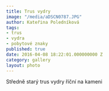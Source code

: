 ```yaml
---
title: Trus vydry
image: "/media/aDSCN0787.JPG"
author: Kateřina Poledníková
tags:
- trus
- vydra
- pobytové znaky
published: true
date: 2016-04-08 18:22:01.000000000 Z
category: gallery
layout: photo
---
```

Středně starý trus vydry říční na kameni
